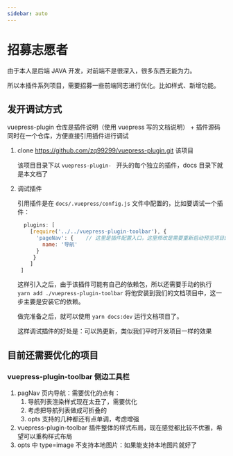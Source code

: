 ```yaml
---
sidebar: auto
---
```


# 招募志愿者

由于本人是后端 JAVA 开发，对前端不是很深入，很多东西无能为力。

所以本插件系列项目，需要招募一些前端同志进行优化。比如样式、新增功能。

## 发开调试方式

vuepress-plugin 仓库是插件说明（使用 vuepress 写的文档说明） + 插件源码同时在一个仓库，方便直接引用插件进行调试

1. clone https://github.com/zq99299/vuepress-plugin.git 该项目

   该项目目录下以  `vuepress-plugin- ` 开头的每个独立的插件，docs 目录下就是本文档了

2. 调试插件

   引用插件是在 `docs/.vuepress/config.js` 文件中配置的，比如要调试一个插件：

   ```javascript
     plugins: [
       [require('../../vuepress-plugin-toolbar'), {
         'pageNav': {    // 这里是插件配置入口，这里修改是需要重新启动预览项目的
           name: '导航'
         }
        }
       ]
    ]
   ```

   这样引入之后，由于该插件可能有自己的依赖包，所以还需要手动的执行 `yarn add ./vuepress-plugin-toolbar` 将他安装到我们的文档项目中，这一步主要是安装它的依赖。

   做完准备之后，就可以使用 `yarn docs:dev` 运行文档项目了。

   这样调试插件的好处是：可以热更新，类似我们平时开发项目一样的效果

   

## 目前还需要优化的项目

 ### vuepress-plugin-toolbar 侧边工具栏

1. pagNav 页内导航：需要优化的点有：
   1. 导航列表渲染样式现在太丑了，需要优化
   2. 考虑把导航列表做成可折叠的
   3. opts 支持的几种都还有点单调，考虑增强
2. vuepress-plugin-toolbar 插件整体的样式布局，现在感觉都比较不优雅，希望可以重构样式布局
3. opts 中 type=image 不支持本地图片：如果能支持本地图片就好了



